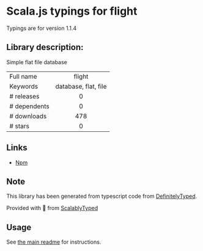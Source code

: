 
# Scala.js typings for flight

Typings are for version 1.1.4

## Library description:
Simple flat file database

|                    |                 |
| ------------------ | :-------------: |
| Full name          | flight |
| Keywords           | database, flat, file |
| # releases         | 0 |
| # dependents       | 0 |
| # downloads        | 478 |
| # stars            | 0 |

## Links
- [Npm](https://www.npmjs.com/package/flight)
    


## Note
This library has been generated from typescript code from [DefinitelyTyped](https://definitelytyped.org).

Provided with :purple_heart: from [ScalablyTyped](https://github.com/oyvindberg/ScalablyTyped)

## Usage
See [the main readme](../../readme.md) for instructions.


